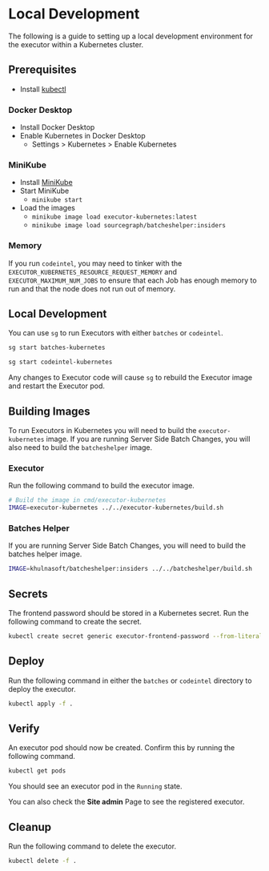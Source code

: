 # Local Development

The following is a guide to setting up a local development environment for the executor within a Kubernetes cluster.

## Prerequisites

- Install [kubectl](https://kubernetes.io/docs/tasks/tools/install-kubectl/)

### Docker Desktop

- Install Docker Desktop
- Enable Kubernetes in Docker Desktop
  - Settings > Kubernetes > Enable Kubernetes

### MiniKube

- Install [MiniKube](https://kubernetes.io/docs/tasks/tools/install-minikube/)
- Start MiniKube
  - `minikube start`
- Load the images
  - `minikube image load executor-kubernetes:latest`
  - `minikube image load sourcegraph/batcheshelper:insiders`

### Memory

If you run `codeintel`, you may need to tinker with the `EXECUTOR_KUBERNETES_RESOURCE_REQUEST_MEMORY`
and `EXECUTOR_MAXIMUM_NUM_JOBS` to ensure that each Job has enough memory to run and that the node does not run out of
memory.

## Local Development

You can use `sg` to run Executors with either `batches` or `codeintel`.

```bash
sg start batches-kubernetes
```

```bash
sg start codeintel-kubernetes
```

Any changes to Executor code will cause `sg` to rebuild the Executor image and restart the Executor pod.

## Building Images

To run Executors in Kubernetes you will need to build the `executor-kubernetes` image. If you are running Server Side
Batch Changes, you will also need to build the `batcheshelper` image.

### Executor

Run the following command to build the executor image.

```bash
# Build the image in cmd/executor-kubernetes
IMAGE=executor-kubernetes ../../executor-kubernetes/build.sh
```

### Batches Helper

If you are running Server Side Batch Changes, you will need to build the batches helper image.

```bash
IMAGE=khulnasoft/batcheshelper:insiders ../../batcheshelper/build.sh
```

## Secrets

The frontend password should be stored in a Kubernetes secret. Run the following command to create the secret.

```bash
kubectl create secret generic executor-frontend-password --from-literal=EXECUTOR_FRONTEND_PASSWORD=hunter2hunter2hunter2
```

## Deploy

Run the following command in either the `batches` or `codeintel` directory to deploy the executor.

```bash
kubectl apply -f .
```

## Verify

An executor pod should now be created. Confirm this by running the following command.

```bash
kubectl get pods
```

You should see an executor pod in the `Running` state.

You can also check the **Site admin** Page to see the registered executor.

## Cleanup

Run the following command to delete the executor.

```bash
kubectl delete -f .
```
